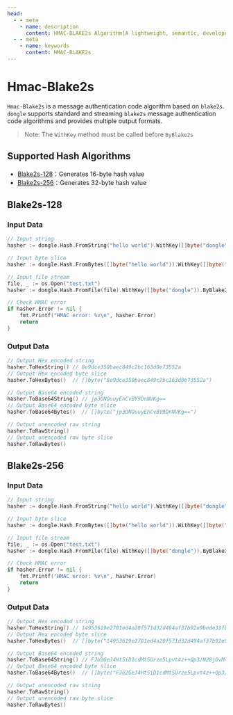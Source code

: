```yaml
---
head:
  - - meta
    - name: description
      content: HMAC-BLAKE2s Algorithm|A lightweight, semantic, developer-friendly golang encoding & cryptography library
  - - meta
    - name: keywords
      content: HMAC-BLAKE2s
---
```


# Hmac-Blake2s

`Hmac-Blake2s` is a message authentication code algorithm based on `blake2s`. `dongle` supports standard and streaming `blake2s` message authentication code algorithms and provides multiple output formats.

> Note: The `WithKey` method must be called before `ByBlake2s`

## Supported Hash Algorithms

- [Blake2s-128](#blake2s-128)：Generates 16-byte hash value
- [Blake2s-256](#blake2s-256)：Generates 32-byte hash value

## Blake2s-128

### Input Data

```go
// Input string
hasher := dongle.Hash.FromString("hello world").WithKey([]byte("dongle")).ByBlake2s(128)

// Input byte slice
hasher := dongle.Hash.FromBytes([]byte("hello world")).WithKey([]byte("dongle")).ByBlake2s(128)

// Input file stream
file, _ := os.Open("test.txt")
hasher := dongle.Hash.FromFile(file).WithKey([]byte("dongle")).ByBlake2s(128)

// Check HMAC error
if hasher.Error != nil {
	fmt.Printf("HMAC error: %v\n", hasher.Error)
	return
}
```

### Output Data

```go
// Output Hex encoded string
hasher.ToHexString() // 8e9dce350baec849c2bc163d0e73552a
// Output Hex encoded byte slice
hasher.ToHexBytes()  // []byte("8e9dce350baec849c2bc163d0e73552a")

// Output Base64 encoded string
hasher.ToBase64String() // jp3ONQuuyEnCvBY9DnNVKg==
// Output Base64 encoded byte slice
hasher.ToBase64Bytes()  // []byte("jp3ONQuuyEnCvBY9DnNVKg==")

// Output unencoded raw string
hasher.ToRawString()
// Output unencoded raw byte slice
hasher.ToRawBytes()
```

## Blake2s-256

### Input Data

```go
// Input string
hasher := dongle.Hash.FromString("hello world").WithKey([]byte("dongle")).ByBlake2s(256)

// Input byte slice
hasher := dongle.Hash.FromBytes([]byte("hello world")).WithKey([]byte("dongle")).ByBlake2s(256)

// Input file stream
file, _ := os.Open("test.txt")
hasher := dongle.Hash.FromFile(file).WithKey([]byte("dongle")).ByBlake2s(256)

// Check HMAC error
if hasher.Error != nil {
	fmt.Printf("HMAC error: %v\n", hasher.Error)
	return
}
```

### Output Data

```go
// Output Hex encoded string
hasher.ToHexString() // 14953619e2781ed4a20f571d32d494af37b92e9bede33fbe429dff376f233af3
// Output Hex encoded byte slice
hasher.ToHexBytes()  // []byte("14953619e2781ed4a20f571d32d494af37b92e9bede33fbe429dff376f233af3")

// Output Base64 encoded string
hasher.ToBase64String() // FJU2GeJ4HtSiD1cdMtSUrze5Lpvt4z++Qp3/N28jOvM=
// Output Base64 encoded byte slice
hasher.ToBase64Bytes()  // []byte("FJU2GeJ4HtSiD1cdMtSUrze5Lpvt4z++Qp3/N28jOvM=")

// Output unencoded raw string
hasher.ToRawString()
// Output unencoded raw byte slice
hasher.ToRawBytes()
```